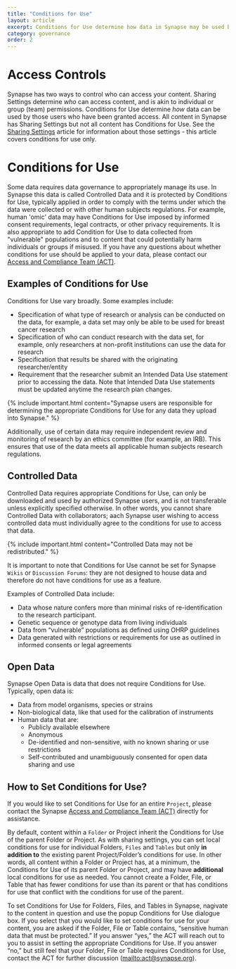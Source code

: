 ```yaml
---
title: "Conditions for Use"
layout: article
excerpt: Conditions for Use determine how data in Synapse may be used by those who have been granted access.
category: governance
order: 2
---
```


# Access Controls

Synapse has two ways to control who can access your content. Sharing Settings determine _who_ can access content, and is akin to individual or group (team) permissions. Conditions for Use determine _how_ data can be used by those users who have been granted access. All content in Synapse has Sharing Settings but not all content has Conditions for Use. See the [Sharing Settings](sharing_settings.md) article for information about those settings - this article covers conditions for use only.

<a name="conditions-for-use"></a>

# Conditions for Use

Some data requires data governance to appropriately manage its use. In Synapse this data is called Controlled Data and it is protected by Conditions for Use, typically applied in order to comply with the terms under which the data were collected or with other human subjects regulations. For example, human 'omic' data may have Conditions for Use imposed by informed consent requirements, legal contracts, or other privacy requirements. It is also appropriate to add Condition for Use to data collected from "vulnerable" populations and to content that could potentially harm individuals or groups if misused. If you have any questions about whether conditions for use should be applied to your data, please contact our [Access and Compliance Team (ACT)](mailto:act@sagebase.org).

<a name="require-conditions-for-use"></a>

## Examples of Conditions for Use

Conditions for Use vary broadly. Some examples include:

* Specification of what type of research or analysis can be conducted on the data, for example, a data set may only be able to be used for breast cancer research
* Specification of who can conduct research with the data set, for example, only researchers at non-profit institutions can use the data for research
* Specification that results be shared with the originating researcher/entity
* Requirement that the researcher submit an Intended Data Use statement prior to accessing the data. Note that Intended Data Use statements must be updated anytime the research plan changes.

{% include important.html content="Synapse users are responsible for determining the appropriate Conditions for Use for any data they upload into Synapse." %}

Additionally, use of certain data may require independent review and monitoring of research by an ethics committee (for example, an IRB). This ensures that use of the data meets all applicable human subjects research regulations.

<a name="controlled-data"></a>

## Controlled Data

Controlled Data requires appropriate Conditions for Use, can only be downloaded and used by authorized Synapse users, and is not transferable unless explicitly specified otherwise. In other words, you cannot share Controlled Data with collaborators; aach Synapse user wishing to access controlled data must individually agree to the conditions for use to access that data.

{% include important.html content="Controlled Data may not be redistributed." %}

It is important to note that Conditions for Use cannot be set for Synapse `Wikis` or `Discussion Forums`: they are not designed to house data and therefore do not have conditions for use as a feature.

Examples of Controlled Data include:

* Data whose nature confers more than minimal risks of re-identification to the research participant.
* Genetic sequence or genotype data from living individuals
* Data from “vulnerable” populations as defined using OHRP guidelines
* Data generated with restrictions or requirements for use as outlined in informed consents or legal agreements

<a name="open-data"></a>

## Open Data

Synapse Open Data is data that does not require Conditions for Use. Typically, open data is:

* Data from model organisms, species or strains
* Non-biological data, like that used for the calibration of instruments
* Human data that are:
  * Publicly available elsewhere
  * Anonymous
  * De-identified and non-sensitive, with no known sharing or use restrictions
  * Self-contributed and unambiguously consented for open data sharing and use

<a name="how-to-set-conditions-for-use "></a>

## How to Set Conditions for Use?

If you would like to set Conditions for Use for an entire `Project`, please contact the Synapse [Access and Compliance Team (ACT)](mailto:act@sagebase.org) directly for assistance.

By default, content within a `Folder` or Project inherit the Conditions for Use of the parent Folder or Project. As with sharing settings, you can set local conditions for use for individual Folders, `Files` and `Tables` but only **in addition to** the existing parent Project/Folder’s conditions for use. In other words, all content within a Folder or Project has, at a minimum, the Conditions for Use of its parent Folder or Project, and may have **additional** local conditions for use as needed. You cannot create a Folder, File, or Table that has fewer conditions for use than its parent or that has conditions for use that conflict with the conditions for use of the parent.

To set Conditions for Use for Folders, Files, and Tables in Synapse, nagivate to the content in question and use the popup Conditions for Use dialogue box. If you select that you would like to set conditions for use for your content, you are asked if the Folder, File or Table contains, “sensitive human data that must be protected.” If you answer “yes,” the ACT will reach out to you to assist in setting the appropriate Conditions for Use. If you answer “no,” but still feel that your Folder, File or Table requires Conditions for Use, contact the ACT for further discussion (<mailto:act@synapse.org>).

